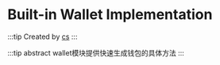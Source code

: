 # Built-in Wallet Implementation

:::tip Created by
[cs](https://github.com/lovelycs)
:::

:::tip abstract
wallet模块提供快速生成钱包的具体方法
:::
